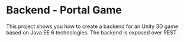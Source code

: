 # Backend - Portal Game
This project shows you how to create a backend for an Unity 3D game based on
Java EE 6 technologies. The backend is exposed over REST.


